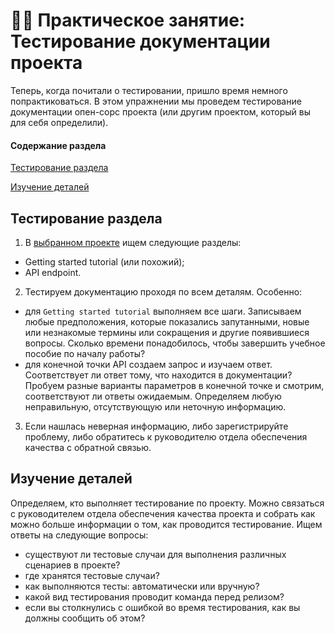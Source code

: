 # 👨‍💻 Практическое занятие: Тестирование документации проекта

Теперь, когда почитали о тестировании, пришло время немного попрактиковаться. В этом упражнении мы проведем  тестирование документации опен-сорс проекта (или другим проектом, который вы для себя определили).

#### Содержание раздела

[Тестирование раздела](#topicTest)

[Изучение деталей](#details)

<a name="topicTest"></a>
## Тестирование раздела

1. В [выбранном проекте](../documenting-api-endpoints/find-open-source-project.md#docNeed) ищем следующие разделы:

- Getting started tutorial (или похожий);
- API endpoint.

2. Тестируем документацию проходя по всем деталям. Особенно:

- для `Getting started tutorial` выполняем все шаги. Записываем любые предположения, которые показались запутанными, новые или незнакомые термины или сокращения и другие появившиеся вопросы. Сколько времени понадобилось, чтобы завершить учебное пособие по началу работы?
- для конечной точки API создаем запрос и изучаем ответ. Соответствует ли ответ тому, что находится в документации? Пробуем разные варианты параметров в конечной точке и смотрим, соответствуют ли ответы ожидаемым. Определяем любую неправильную, отсутствующую или неточную информацию.

3. Если нашлась неверная информацию, либо зарегистрируйте проблему, либо обратитесь к руководителю отдела обеспечения качества с обратной связью.

<a name="details"></a>
## Изучение деталей

Определяем, кто выполняет тестирование по проекту. Можно связаться с руководителем отдела обеспечения качества проекта и собрать как можно больше информации о том, как проводится тестирование. Ищем ответы на следующие вопросы:

- существуют ли тестовые случаи для выполнения различных сценариев в проекте?
- где хранятся тестовые случаи?
- как выполняются тесты: автоматически или вручную?
- какой вид тестирования проводит команда перед релизом?
- если вы столкнулись с ошибкой во время тестирования, как вы должны сообщить об этом?
